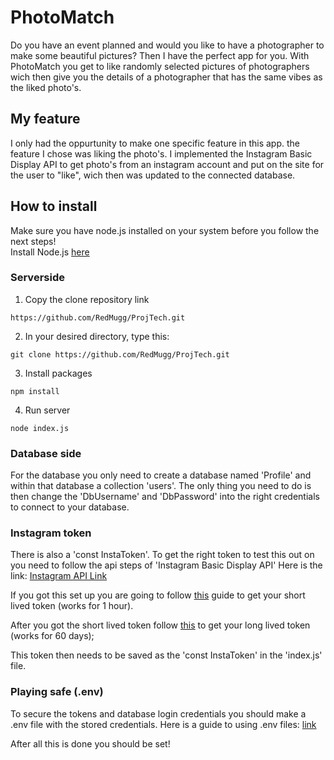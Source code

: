 # PhotoMatch
Do you have an event planned and would you like to have a photographer to make some beautiful pictures?
Then I have the perfect app for you. With PhotoMatch you get to like randomly selected pictures of photographers wich then give you the details of a photographer that has the same vibes as the liked photo's.


## My feature
I only had the oppurtunity to make one specific feature in this app. the feature I chose was liking the photo's.
I implemented the Instagram Basic Display API to get photo's from an instagram account and put on the site for the user to "like", wich then was updated to the connected database.


## How to install
Make sure you have node.js installed on your system before you follow the next steps!
<br>
Install Node.js [here](https://nodejs.org/en/download/)


### Serverside
1. Copy the clone repository link
```
https://github.com/RedMugg/ProjTech.git
```
2. In your desired directory, type this:
```console
git clone https://github.com/RedMugg/ProjTech.git
```
3. Install packages
```console
npm install
```
4. Run server
```console
node index.js
```
### Database side
For the database you only need to create a database named 'Profile' and within that database a collection 'users'.
The only thing you need to do is then change the 'DbUsername' and 'DbPassword' into the right credentials to connect to your database.

### Instagram token
There is also a 'const InstaToken'. To get the right token to test this out on you need to follow the api steps of 'Instagram Basic Display API'
Here is the link: [Instagram API Link](https://developers.facebook.com/docs/instagram-basic-display-api/getting-started)

If you got this set up you are going to follow [this](https://developers.facebook.com/docs/instagram-basic-display-api/guides/getting-access-tokens-and-permissions) guide to get your short lived token (works for 1 hour).

After you got the short lived token follow [this](https://developers.facebook.com/docs/instagram-basic-display-api/guides/long-lived-access-tokens) to get your long lived token (works for 60 days);

This token then needs to be saved as the 'const InstaToken' in the 'index.js' file.

### Playing safe (.env)
To secure the tokens and database login credentials you should make a .env file with the stored credentials.
Here is a guide to using .env files: [link](https://www.npmjs.com/package/dotenv)

After all this is done you should be set! 
